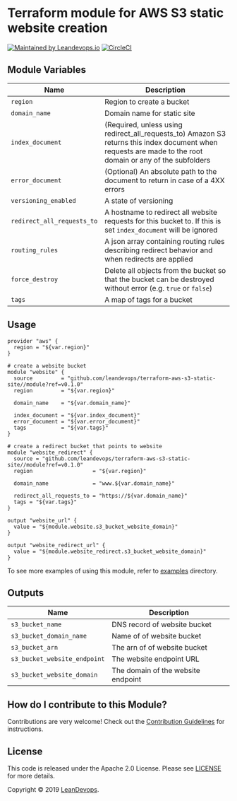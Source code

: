 # Terraform module for AWS S3 static website creation
[![Maintained by Leandevops.io](https://img.shields.io/badge/maintained%20by-leandevops-green.svg)](https://img.shields.io/badge/maintained%20by-leandevops-green.svg)
[![CircleCI](https://circleci.com/gh/leandevops/terraform-aws-s3-static-site.svg?style=svg)](https://circleci.com/gh/leandevops/terraform-aws-s3-static-site)

## Module Variables

| Name   |    Description |
|--------|--------------|
| `region` | Region to create a bucket |
| `domain_name` | Domain name for static site |
| `index_document` |  (Required, unless using redirect_all_requests_to) Amazon S3 returns this index document when requests are made to the root domain or any of the subfolders |
| `error_document` | (Optional) An absolute path to the document to return in case of a 4XX errors |
| `versioning_enabled` | A state of versioning |
| `redirect_all_requests_to` | A hostname to redirect all website requests for this bucket to. If this is set `index_document` will be ignored |
| `routing_rules` | A json array containing routing rules describing redirect behavior and when redirects are applied |
| `force_destroy` | Delete all objects from the bucket so that the bucket can be destroyed without error (e.g. `true` or `false`)|
| `tags` | A map of tags for a bucket |

## Usage

```hcl
provider "aws" {
  region = "${var.region}"
}

# create a website bucket
module "website" {
  source         = "github.com/leandevops/terraform-aws-s3-static-site//module?ref=v0.1.0"
  region         = "${var.region}"

  domain_name    = "${var.domain_name}"

  index_document = "${var.index_document}"
  error_document = "${var.error_document}"
  tags           = "${var.tags}"
}

# create a redirect bucket that points to website
module "website_redirect" {
  source = "github.com/leandevops/terraform-aws-s3-static-site//module?ref=v0.1.0"
  region                   = "${var.region}"

  domain_name              = "www.${var.domain_name}"

  redirect_all_requests_to = "https://${var.domain_name}"
  tags = "${var.tags}"
}

output "website_url" {
  value = "${module.website.s3_bucket_website_domain}"
}

output "website_redirect_url" {
  value = "${module.website_redirect.s3_bucket_website_domain}"
}

```
To see more examples of using this module, refer to [examples](https://github.com/leandevops/terraform-aws-s3-static-site/tree/master/examples) directory.

## Outputs
| Name   |  Description |
|--------|--------------|
| `s3_bucket_name` | DNS record of website bucket |
| `s3_bucket_domain_name` | Name of of website bucket |
| `s3_bucket_arn` | The arn of of website bucket |
| `s3_bucket_website_endpoint` | The website endpoint URL |
| `s3_bucket_website_domain` | The domain of the website endpoint |

## How do I contribute to this Module?
Contributions are very welcome! Check out the 
[Contribution Guidelines]() for instructions.

## License
This code is released under the Apache 2.0 License. Please see [LICENSE](https://github.com/leandevops/terraform-aws-s3-static-site/LICENSE) for more details.

Copyright © 2019 [LeanDevops](https://leandevops.io).
